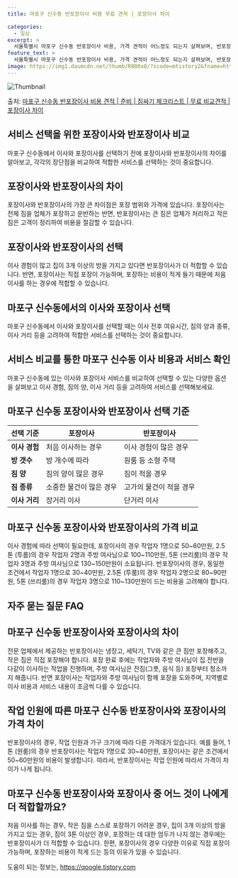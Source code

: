 ```yaml
---
title: 마포구 신수동 반포장이사 비용 무료 견적 | 포장이사 차이

categories:
  - 일상
excerpt: >
  서울특별시 마포구 신수동 반포장이사 비용, 가격 견적이 어느정도 되는지 살펴보며, 반포장이사를 준비함에 있어 짐싸기 준비 체크리스트가 무엇인지 보겠습니다. 마지막으로 포장이사와 차이점을 통해 무료 비교견적으로 어떤 것이 더 합리적인 선택인지 공유 드립니다.마포구 신수동 포장이사 견적 샘플 보기 👈 클릭마포구 신수동 포장이사 가격 살펴보기 👈 클릭마포구 신수동 반포장이사 평균 이사 비용평수마포구 신수동 평균 이사 비용원룸 이사9평 이하 (1톤)30만원~투룸/쓰리룸 이사16평 ~ 20평 (2.5톤)80만원~쓰리룸 이사21평 (5톤) ~110만원~우리집 무료 이사견적 받기 👈 클릭포장 vs 반포장: 가장 큰 차이점포장이사는 전체 짐을 업체가 포장하고 운반하는 반면, 반포장이사는 큰 짐은 업체가 처리하고 ..
feature_text: >
  서울특별시 마포구 신수동 반포장이사 비용, 가격 견적이 어느정도 되는지 살펴보며, 반포장이사를 준비함에 있어 짐싸기 준비 체크리스트가 무엇인지 보겠습니다. 마지막으로 포장이사와 차이점을 통해 무료 비교견적으로 어떤 것이 더 합리적인 선택인지 공유 드립니다.마포구 신수동 포장이사 견적 샘플 보기 👈 클릭마포구 신수동 포장이사 가격 살펴보기 👈 클릭마포구 신수동 반포장이사 평균 이사 비용평수마포구 신수동 평균 이사 비용원룸 이사9평 이하 (1톤)30만원~투룸/쓰리룸 이사16평 ~ 20평 (2.5톤)80만원~쓰리룸 이사21평 (5톤) ~110만원~우리집 무료 이사견적 받기 👈 클릭포장 vs 반포장: 가장 큰 차이점포장이사는 전체 짐을 업체가 포장하고 운반하는 반면, 반포장이사는 큰 짐은 업체가 처리하고 ..
image: https://img1.daumcdn.net/thumb/R800x0/?scode=mtistory2&fname=https%3A%2F%2Fblog.kakaocdn.net%2Fdn%2FbLe1yT%2FbtsHbD4rvfp%2FBrkvXRria2DYkftnrNtTB0%2Fimg.webp
---
```


![Thumbnail](https://img1.daumcdn.net/thumb/R800x0/?scode=mtistory2&fname=https%3A%2F%2Fblog.kakaocdn.net%2Fdn%2FbLe1yT%2FbtsHbD4rvfp%2FBrkvXRria2DYkftnrNtTB0%2Fimg.webp)

<p>출처: <a href="https://qoogle.tistory.com/9883" rel="dofollow">마포구 신수동 반포장이사 비용 견적 | 준비 | 짐싸기 체크리스트 | 무료 비교견적 | 포장이사 차이</a> </p>

## 서비스 선택을 위한 포장이사와 반포장이사 비교

마포구 신수동에서 이사와 포장이사를 선택하기 전에 포장이사와 반포장이사의 차이를 알아보고, 각각의 장단점을 비교하여 적합한 서비스를 선택하는
것이 중요합니다.

## 포장이사와 반포장이사의 차이

포장이사와 반포장이사의 가장 큰 차이점은 포장 범위와 가격에 있습니다. 포장이사는 전체 짐을 업체가 포장하고 운반하는 반면, 반포장이사는 큰
짐은 업체가 처리하고 작은 짐은 고객이 정리하여 비용을 절감할 수 있습니다.

## 포장이사와 반포장이사의 선택

이사 경험이 많고 집이 3개 이상의 방을 가지고 있다면 반포장이사가 더 적합할 수 있습니다. 반면, 포장이사는 직접 포장이 가능하며,
포장하는 비용이 적게 들기 때문에 처음 이사를 하는 경우에 적합할 수 있습니다.

## 마포구 신수동에서의 이사와 포장이사 선택

마포구 신수동에서 이사와 포장이사를 선택할 때는 이사 전후 여유시간, 짐의 양과 종류, 이사 거리 등을 고려하여 적합한 서비스를 선택하는
것이 중요합니다.

## 서비스 비교를 통한 마포구 신수동 이사 비용과 서비스 확인

마포구 신수동에 있는 이사와 포장이사 서비스를 비교하여 선택할 수 있는 다양한 옵션을 살펴보고 이사 경험, 짐의 양, 이사 거리 등을
고려하여 서비스를 선택해보세요.

## 마포구 신수동 포장이사와 반포장이사 선택 기준

**선택 기준** | **포장이사** | **반포장이사**  
---|---|---  
**이사 경험** | 처음 이사하는 경우 | 이사 경험이 많은 경우  
**방 갯수** | 방 개수에 따라 | 원룸 등 소형 주택  
**짐 양** | 짐의 양이 많은 경우 | 짐이 적을 경우  
**짐 종류** | 소중한 물건이 많은 경우 | 고가의 물건이 적을 경우  
**이사 거리** | 장거리 이사 | 단거리 이사  
  
## 마포구 신수동 포장이사와 반포장이사의 가격 비교

이사 경험에 따라 선택이 필요한데, 포장이사의 경우 작업자 1명으로 50~60만원, 2.5톤 (투룸)의 경우 작업자 2명과 주방 여사님으로
100~110만원, 5톤 (쓰리룸)의 경우 작업자 3명과 주방 여사님으로 130~150만원이 소요됩니다. 반포장이사의 경우, 동일한 조건에서
작업자 1명으로 30~40만원, 2.5톤 (투룸)의 경우 작업자 2명으로 80~90만원, 5톤 (쓰리룸)의 경우 작업자 3명으로
110~130만원이 드는 비용을 고려해야 합니다.

## 자주 묻는 질문 FAQ

## 마포구 신수동 반포장이사와 포장이사의 차이

전문 업체에서 제공하는 반포장이사는 냉장고, 세탁기, TV와 같은 큰 짐만 포장해주고, 작은 짐은 직접 포장해야 합니다. 포장 완료 후에는
작업자와 주방 여사님이 집 전반을 다같이 이사하는 작업을 진행하며, 주방 여사님은 잔짐(그릇, 음식 등) 포장부터 청소까지 해줍니다. 반면
포장이사는 작업자와 주방 여사님이 함께 포장을 도와주며, 지역별로 이사 비용과 서비스 내용이 조금씩 다를 수 있습니다.

## 작업 인원에 따른 마포구 신수동 반포장이사와 포장이사의 가격 차이

반포장이사의 경우, 작업 인원과 가구 크기에 따라 다른 가격대가 있습니다. 예를 들어, 1톤 (원룸)의 경우 반포장이사는 작업자 1명으로
30~40만원, 포장이사는 같은 조건에서 50~60만원의 비용이 발생합니다. 따라서, 반포장이사는 작업 인원에 따라서 가격이 차이가 나게
됩니다.

## 마포구 신수동 반포장이사와 포장이사 중 어느 것이 나에게 더 적합할까요?

처음 이사를 하는 경우, 작은 짐을 스스로 포장하기 어려운 경우, 집이 3개 이상의 방을 가지고 있는 경우, 짐이 3톤 이상인 경우,
포장하는 데 대한 엄두가 나지 않는 경우에는 반포장이사가 더 적합할 수 있습니다. 한편, 포장이사의 경우 다양한 이유로 직접 포장이
가능하며, 포장하는 비용이 적게 드는 등의 이유가 있을 수 있습니다.

 

도움이 되는 정보는, <a href="https://qoogle.tistory.com" rel="dofollow">https://qoogle.tistory.com</a>


